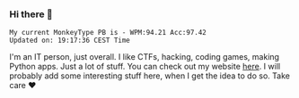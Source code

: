 ### Hi there 👋
<!-- PB START -->
```
My current MonkeyType PB is - WPM:94.21 Acc:97.42
Updated on: 19:17:36 CEST Time
```
<!-- PB END -->
I'm an IT person, just overall. I like CTFs, hacking, coding games, making Python apps. Just a lot of stuff.
You can check out my website [here](https://skill3472.github.io/).
I will probably add some interesting stuff here, when I get the idea to do so. Take care ❤️
